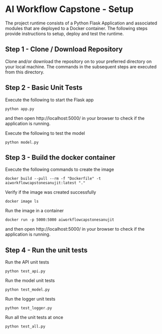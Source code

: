 # AI Workflow Capstone - Setup

The project runtime consists of a Python Flask Application and associated modules that are deployed to a Docker container. The following steps provide instructions to setup, deploy and test the runtime.


## Step 1 - Clone / Download Repository

Clone and/or download the repository on to your preferred directory on your local machine. The commands in the subsequent steps are executed from this directory.

## Step 2 - Basic Unit Tests

Execute the following to start the Flask app
```
python app.py
```
and then open http://localhost:5000/ in your browser to check if the application is running.

Execute the following to test the model
```
python model.py
```

## Step 3 - Build the docker container

Execute the following commands to create the image
```
docker build --pull --rm -f "Dockerfile" -t aiworkflowcapstonesanujit:latest "."
```

Verify if the image was created successfully
```
docker image ls
```

Run the image in a container
```
docker run -p 5000:5000 aiworkflowcapstonesanujit
```

and then open http://localhost:5000/ in your browser to check if the application is running.

## Step 4 - Run the unit tests

Run the API unit tests
```
python test_api.py
```

Run the model unit tests
```
python test_model.py
```

Run the logger unit tests
```
python test_logger.py
```

Run all the unit tests at once
```
python test_all.py
```
